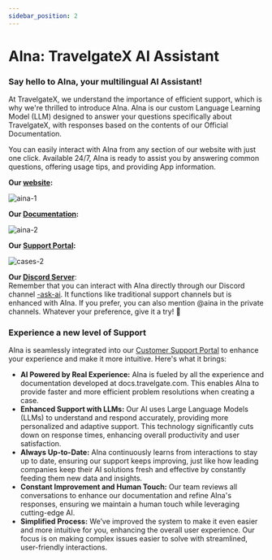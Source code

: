 ```yaml
---
sidebar_position: 2
---
```


# AIna: TravelgateX AI Assistant

### Say hello to AIna, your multilingual AI Assistant!

At TravelgateX, we understand the importance of efficient support, which is why we're thrilled to introduce AIna. AIna is our custom Language Learning Model (LLM) designed to answer your questions specifically about TravelgateX, with responses based on the contents of our Official Documentation.

You can easily interact with AIna from any section of our website with just one click. Available 24/7, AIna is ready to assist you by answering common questions, offering usage tips, and providing App information.

**Our [website](https://app.travelgate.com/):**

![aina-1](https://storage.travelgate.com//kbase/aina-1.jpg)

**Our [Documentation](https://docs.travelgate.com/):**

![aina-2](https://storage.travelgate.com//kbase/aina-2.jpg)

**Our [Support Portal](/kb/tickets/travelgatex-tickets):**

![cases-2](https://storage.travelgate.com//kbase/cases-2.jpg)

**Our [Discord Server](/kb/getting-started-with-travelgate/travelgate-community/about-our-discord-server)**:  
Remember that you can interact with AIna directly through our Discord channel [-ask-ai](https://discord.com/channels/1121158946074402916/1245294813134458910). It functions like traditional support channels but is enhanced with AIna. If you prefer, you can also mention @aina in the private channels. Whatever your preference, give it a try! 🚀


### Experience a new level of Support
AIna is seamlessly integrated into our [Customer Support Portal](/kb/tickets/guidelines-for-submitting-a-ticket-to-our-support-team/) to enhance your experience and make it more intuitive. Here's what it brings:

- **AI Powered by Real Experience:** AIna is fueled by all the experience and documentation developed at docs.travelgate.com. This enables AIna to provide faster and more efficient problem resolutions when creating a case.
- **Enhanced Support with LLMs:** Our AI uses Large Language Models (LLMs) to understand and respond accurately, providing more personalized and adaptive support. This technology significantly cuts down on response times, enhancing overall productivity and user satisfaction.
- **Always Up-to-Date:** AIna continuously learns from interactions to stay up to date, ensuring our support keeps improving, just like how leading companies keep their AI solutions fresh and effective by constantly feeding them new data and insights.
- **Constant Improvement and Human Touch:** Our team reviews all conversations to enhance our documentation and refine AIna's responses, ensuring we maintain a human touch while leveraging cutting-edge AI.
- **Simplified Process:** We’ve improved the system to make it even easier and more intuitive for you, enhancing the overall user experience. Our focus is on making complex issues easier to solve with streamlined, user-friendly interactions.